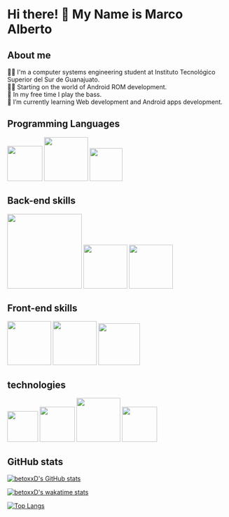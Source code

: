 # Hi there! 👋 My Name is Marco Alberto

## About me

🐱‍💻 I'm a computer systems engineering student at Instituto Tecnológico Superior del Sur de Guanajuato.<br>
👨‍💻 Starting on the world of Android ROM development.<br>
🎸 In my free time I play the bass.<br>
🌱 I’m currently learning Web development and Android apps development.<br>

## Programming Languages
<img src="https://i.pinimg.com/originals/5d/08/78/5d087850e740fc8f6fd767d121c28a58.png" width="80px"/> <img src="https://freevectorlogo.net/wp-content/uploads/2013/03/java-eps-vector-logo-400x400.png" width="100px"/> <img src="https://upload.wikimedia.org/wikipedia/commons/thumb/1/18/ISO_C%2B%2B_Logo.svg/1200px-ISO_C%2B%2B_Logo.svg.png" width="75px"/>

## Back-end skills

<img src="https://download.logo.wine/logo/MySQL/MySQL-Logo.wine.png" width="170px"/> <img src="https://upload.wikimedia.org/wikipedia/commons/thumb/2/29/Postgresql_elephant.svg/1200px-Postgresql_elephant.svg.png" width="100px"/> <img src="https://brandslogos.com/wp-content/uploads/thumbs/microsoft-sql-server-logo-vector.svg" width="100px"/>

## Front-end skills

<img src="https://cdn.pixabay.com/photo/2017/08/05/11/16/logo-2582748_1280.png" width="100px"/> <img src="https://cdn.pixabay.com/photo/2017/08/05/11/16/logo-2582747_1280.png" width="100px"/> <img src="https://upload.wikimedia.org/wikipedia/commons/thumb/b/b2/Bootstrap_logo.svg/1024px-Bootstrap_logo.svg.png" width="95px"/>

## technologies

<img src="https://upload.wikimedia.org/wikipedia/commons/thumb/3/35/Tux.svg/1200px-Tux.svg.png" width="70px"/> <img src="https://git-scm.com/images/logos/downloads/Git-Icon-1788C.png" width="80px"/> <img src="https://logodownload.org/wp-content/uploads/2015/05/android-logo-3-2.png" width="100px"/>  <img src="https://upload.wikimedia.org/wikipedia/commons/thumb/a/a3/.NET_Logo.svg/456px-.NET_Logo.svg.png" width="80px"/>

## GitHub stats

[![betoxxD's GitHub stats](https://github-readme-stats.vercel.app/api?username=betoxxD&show_icons=true&theme=vue-dark)](https://github.com/betoxxD/github-readme-stats)

[![betoxxD's wakatime stats](https://github-readme-stats.vercel.app/api/wakatime?username=betoxxD&show_icons=true&theme=vue-dark)](https://github.com/betoxxD/github-readme-stats)

[![Top Langs](https://github-readme-stats.vercel.app/api/top-langs/?username=betoxxD&layout=compact&show_icons=true&theme=vue-dark)](https://github.com/betoxxD/github-readme-stats)

<!--
**betoxxD/betoxxD** is a ✨ _special_ ✨ repository because its `README.md` (this file) appears on your GitHub profile.

